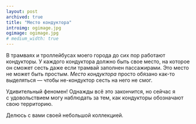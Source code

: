 ```yaml
---
layout: post
archived: true
title: "Место кондуктора"
introimg: ogimage.jpg
ogimage: ogimage.jpg
# medium_width: true
---
```


В трамваях и троллейбусах моего города до сих пор работают кондукторы. У каждого кондуктора должно быть свое место, на которое он сможет сесть даже если трамвай заполнен пассажирами. Это место не может быть простым. _Место кондуктора_ просто обязано как-то выделяться — чтобы не-кондуктор сесть на него не смог.

Удивительный феномен! Однажды всё это закончится, но сейчас я с удовольствием могу наблюдать за тем, как кондукторы обозначают свою территорию.

Делюсь с вами своей небольшой коллекцией.
<!-- {:.lead} -->

<!-- more -->

<div class="two-columns">
  <figure class="two-columns__item">
    <img src="/i/blog/conductor/photo-1.jpg" alt="">
  </figure>

  <figure class="two-columns__item">
    <img src="/i/blog/conductor/photo-2.jpg" alt="">
  </figure>
</div>

<div class="two-columns">
  <figure class="two-columns__item">
    <img src="/i/blog/conductor/photo-3.jpg" alt="">
  </figure>

  <figure class="two-columns__item">
    <img src="/i/blog/conductor/photo-4.jpg" alt="">
  </figure>
</div>

<div class="two-columns">
  <figure class="two-columns__item">
    <img src="/i/blog/conductor/photo-23.jpg" alt="">
  </figure>

  <figure class="two-columns__item">
    <img src="/i/blog/conductor/photo-5.jpg" alt="">
  </figure>
</div>

<div class="two-columns">
  <figure class="two-columns__item">
    <img src="/i/blog/conductor/photo-7.jpg" alt="">
  </figure>

  <figure class="two-columns__item">
    <img src="/i/blog/conductor/photo-8.jpg" alt="">
  </figure>
</div>

<div class="two-columns">
  <figure class="two-columns__item">
    <img src="/i/blog/conductor/photo-9.jpg" alt="">
  </figure>

  <figure class="two-columns__item">
    <img src="/i/blog/conductor/photo-10.jpg" alt="">
  </figure>
</div>

<div class="two-columns">
  <figure class="two-columns__item">
    <img src="/i/blog/conductor/photo-11.jpg" alt="">
  </figure>

  <figure class="two-columns__item">
    <img src="/i/blog/conductor/photo-12.jpg" alt="">
  </figure>
</div>

<div class="two-columns">
  <figure class="two-columns__item">
    <img src="/i/blog/conductor/photo-13.jpg" alt="">
  </figure>

  <figure class="two-columns__item">
    <img src="/i/blog/conductor/photo-14.jpg" alt="">
  </figure>
</div>

<div class="two-columns">
  <figure class="two-columns__item">
    <img src="/i/blog/conductor/photo-6.jpg" alt="">
  </figure>

  <figure class="two-columns__item">
    <img src="/i/blog/conductor/photo-16.jpg" alt="">
  </figure>
</div>

<div class="two-columns">
  <figure class="two-columns__item">
    <img src="/i/blog/conductor/photo-17.jpg" alt="">
  </figure>

  <figure class="two-columns__item">
    <img src="/i/blog/conductor/photo-18.jpg" alt="">
  </figure>
</div>

<div class="two-columns">
  <figure class="two-columns__item">
    <img src="/i/blog/conductor/photo-19.jpg" alt="">
  </figure>

  <figure class="two-columns__item">
    <img src="/i/blog/conductor/photo-22.jpg" alt="">
  </figure>
</div>

<div class="two-columns">
  <figure class="two-columns__item">
    <img src="/i/blog/conductor/photo-21.jpg" alt="">
  </figure>

  <figure class="two-columns__item">
    <img src="/i/blog/conductor/photo-20.jpg" alt="">
  </figure>
</div>
